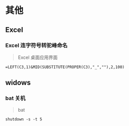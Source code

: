 # 其他

## Excel

### Excel 连字符号转驼峰命名

> Excel 桌面应用界面

```Visual Basic
=LEFT(C3,1)&MID(SUBSTITUTE(PROPER(C3),"_",""),2,100)
```

## widows

### bat 关机

> bat

```Visual Basic
shutdown -s -t 5
```
